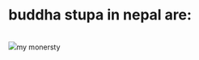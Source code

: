 <html>
  <title> its me yeshi</title>
  <body>
  <h1> buddha stupa in nepal are: </h1>
    <br>
    <img src=
<a href="tharlam.org">my monersty</a>
   
    
  </body>
</html>
